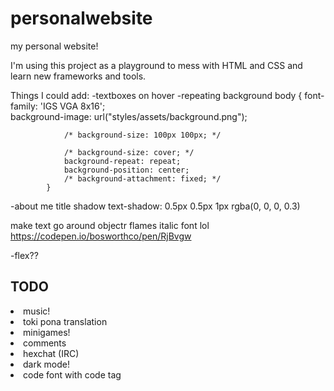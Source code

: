 # personalwebsite
my personal website! 

I'm using this project as a playground to mess with HTML and CSS and learn new frameworks and tools. 

Things I could add:
-textboxes on hover
-repeating background 
body {
                font-family: 'IGS VGA 8x16';    
                background-image: url("styles/assets/background.png");

                /* background-size: 100px 100px; */

                /* background-size: cover; */
                background-repeat: repeat;
                background-position: center;
                /* background-attachment: fixed; */
            }

-about me title shadow
text-shadow: 0.5px 0.5px 1px rgba(0, 0, 0, 0.3)

make text go around objectr
flames italic font lol
https://codepen.io/bosworthco/pen/RjBvgw

-flex?? 

<h2>TODO</h2>
                        <li>music!</li>
                        <li>toki pona translation</li>
                        <li>minigames!</li>
                        <li>comments</li>
                        <li>hexchat (IRC)</li>
                        <li>dark mode!</li>
                        <li>code font with code tag</li>

                        